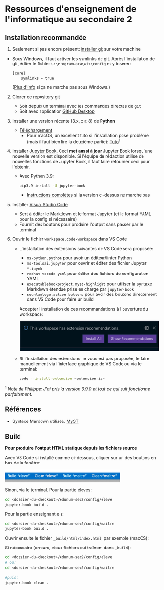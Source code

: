 # Ressources d'enseignement de l'informatique au secondaire 2

## Installation recommandée

 1. Seulement si pas encore présent: [installer git](https://git-scm.com/downloads) sur votre machine
   * Sous Windows, il faut activer les symlinks de git. Après l'installation de git, éditer le fichier `C:\ProgramData\Git\config` et y insérer:

     ```
     [core]
         symlinks = true
     ```

     ([Plus d'info](https://www.joshkel.com/2018/01/18/symlinks-in-windows/) si ça ne marche pas sous Windows.)

 2. Cloner ce repository git
    * Soit depuis un terminal avec les commandes directes de `git`
    * Soit avec application [GitHub Desktop](https://desktop.github.com)

 3. Installer une version récente (3.x, x ≥ 8) de **Python**
    * [Téléchargement](https://www.python.org/downloads/)
      * Pour macOS, un excellent tuto si l'installation pose problème (mais il faut bien lire la deuxième partie): [Tuto](https://opensource.com/article/19/5/python-3-default-mac#what-to-do)<sup>1</sup>

 4. Installer [Jupyter Book](https://jupyterbook.org).  Ceci **met aussi à jour** Jupyter Book lorsqu'une nouvelle version est disponible. Si l'équipe de rédaction utilise de nouvelles fonctions de Jupyter Book, il faut faire retourner ceci pour l'obtenir.
    * Avec Python 3.9:
      ```bash
      pip3.9 install -U jupyter-book
      ```
      * [Instructions complètes](https://jupyterbook.org/intro.html#install-jupyter-book) si la version ci-dessus ne marche pas

 5. Installer [Visual Studio Code](https://code.visualstudio.com) 
    * Sert à éditer le Markdown et le format Jupyter (et le format YAML pour la config si nécessaire)
    * Fournit des boutons pour produire l'output sans passer par le terminal

 6. Ouvrir le fichier `workspace.code-workspace` dans VS Code
    * L'installation des extensions suivantes de VS Code sera proposée:
      * `ms-python.python` pour avoir un éditeur/linter Python
      * `ms-toolsai.jupyter` pour ouvrir et éditer des fichier Jupyter `*.ipynb`
      * `redhat.vscode-yaml` pour éditer des fichiers de configuration YAML
      * `executablebookproject.myst-highlight` pour utiliser la syntaxe Markdown étendue prise en charge par `jupyter-book`
      * `seunlanlege.action-buttons` pour avoir des boutons directement dans VS Code pour faire un build
      
      Accepter l'installation de ces recommandations à l'ouverture du workspace:
      
      ![](docs/extension_recommendations.png)

    * Si l'installation des extensions ne vous est pas proposée, le faire manuellement via l'interface graphique de VS Code ou via le terminal:
      ```bash
      code --install-extension <extension-id>
      ```
<sup>1</sup> *Note de Philippe: J'ai pris la version 3.9.0 et tout ce qui suit fonctionne parfaitement.*


## Références

* Syntaxe Mardown utilisée: [MyST](https://jupyterbook.org/reference/glossary.html#term-MyST)


## Build

**Pour produire l'output HTML statique depuis les fichiers source**

Avec VS Code si installé comme ci-dessous, cliquer sur un des boutons en bas de la fenêtre:

![](docs/build_screenshot.png)

Sinon, via le terminal. Pour la partie élèves:

```bash
cd <dossier-du-checkout>/edunum-sec2/config/eleve
jupyter-book build .
```

Pour la partie enseignant·e·s:

```bash
cd <dossier-du-checkout>/edunum-sec2/config/maitre
jupyter-book build .
```

Ouvrir ensuite le fichier `_build/html/index.html`, par exemple (macOS):

Si nécessaire (erreurs, vieux fichiers qui traînent dans `_build`):

```bash
cd <dossier-du-checkout>/edunum-sec2/config/eleve
# ou:
cd <dossier-du-checkout>/edunum-sec2/config/maitre

#puis:
jupyter-book clean .
```
